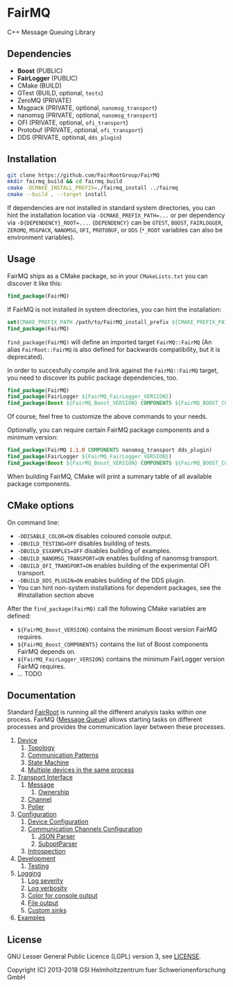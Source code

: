 # FairMQ

C++ Message Queuing Library

## Dependencies

  * **Boost** (PUBLIC)
  * **FairLogger** (PUBLIC)
  * CMake (BUILD)
  * GTest (BUILD, optional, `tests`)
  * ZeroMQ (PRIVATE)
  * Msgpack (PRIVATE, optional, `nanomsg_transport`)
  * nanomsg (PRIVATE, optional, `nanomsg_transport`)
  * OFI (PRIVATE, optional, `ofi_transport`)
  * Protobuf (PRIVATE, optional, `ofi_transport`)
  * DDS (PRIVATE, optional, `dds_plugin`)

## Installation

```bash
git clone https://github.com/FairRootGroup/FairMQ
mkdir fairmq_build && cd fairmq_build
cmake -DCMAKE_INSTALL_PREFIX=./fairmq_install ../fairmq
cmake --build . --target install
```

If dependencies are not installed in standard system
directories, you can hint the installation location
via `-DCMAKE_PREFIX_PATH=...` or per dependency via
`-D{DEPENDENCY}_ROOT=...`. `{DEPENDENCY}` can be `GTEST`,
`BOOST`, `FAIRLOGGER`, `ZEROMQ`, `MSGPACK`, `NANOMSG`,
`OFI`, `PROTOBUF`, or `DDS` (`*_ROOT` variables can also
be environment variables).

## Usage

FairMQ ships as a CMake package, so in your `CMakeLists.txt` you can discover it like this:

```cmake
find_package(FairMQ)
```

If FairMQ is not installed in system directories, you can hint the installation:

```cmake
set(CMAKE_PREFIX_PATH /path/to/FairMQ_install_prefix ${CMAKE_PREFIX_PATH})
find_package(FairMQ)
```

`find_package(FairMQ)` will define an imported target `FairMQ::FairMQ` (An alias `FairRoot::FairMQ`
is also defined for backwards compatibility, but it is deprecated).

In order to succesfully compile and link against the `FairMQ::FairMQ` target,
you need to discover its public package dependencies, too.

```cmake
find_package(FairMQ)
find_package(FairLogger ${FairMQ_FairLogger_VERSION})
find_package(Boost ${FairMQ_Boost_VERSION} COMPONENTS ${FairMQ_BOOST_COMPONENTS})
```

Of course, feel free to customize the above commands to your needs.

Optionally, you can require certain FairMQ package components and a minimum version:

```cmake
find_package(FairMQ 1.1.0 COMPONENTS nanomsg_transport dds_plugin)
find_package(FairLogger ${FairMQ_FairLogger_VERSION})
find_package(Boost ${FairMQ_Boost_VERSION} COMPONENTS ${FairMQ_BOOST_COMPONENTS})
```

When building FairMQ, CMake will print a summary table of all available package components.

## CMake options

On command line:

  * `-DDISABLE_COLOR=ON` disables coloured console output.
  * `-DBUILD_TESTING=OFF` disables building of tests.
  * `-DBUILD_ESXAMPLES=OFF` disables building of examples.
  * `-DBUILD_NANOMSG_TRANSPORT=ON` enables building of nanomsg transport.
  * `-DBUILD_OFI_TRANSPORT=ON` enables building of the experimental OFI transport.
  * `-DBUILD_DDS_PLUGIN=ON` enables building of the DDS plugin.
  * You can hint non-system installations for dependent packages, see the #Installation section above

After the `find_package(FairMQ)` call the following CMake variables are defined:

  * `${FairMQ_Boost_VERSION}` contains the minimum Boost version FairMQ requires.
  * `${FairMQ_Boost_COMPONENTS}` contains the list of Boost components FairMQ depends on.
  * `${FairMQ_FairLogger_VERSION}` contains the minimum FairLogger version FairMQ requires.
  * ... TODO

## Documentation

Standard [FairRoot](https://github.com/FairRootGroup/FairRoot) is running all the different analysis tasks within one process. FairMQ ([Message Queue](http://en.wikipedia.org/wiki/Message_queue)) allows starting tasks on different processes and provides the communication layer between these processes.

1. [Device](docs/Device.md#1-device)
   1. [Topology](docs/Device.md#11-topology)
   2. [Communication Patterns](docs/Device.md#12-communication-patterns)
   3. [State Machine](docs/Device.md#13-state-machine)
   4. [Multiple devices in the same process](docs/Device.md#15-multiple-devices-in-the-same-process)
2. [Transport Interface](docs/Transport.md#2-transport-interface)
   1. [Message](docs/Transport.md#21-message)
      1. [Ownership](docs/Transport.md#211-ownership)
   2. [Channel](docs/Transport.md#22-channel)
   3. [Poller](docs/Transport.md#23-poller)
3. [Configuration](docs/Configuration.md#3-configuration)
    1. [Device Configuration](docs/Configuration.md#31-device-configuration)
    2. [Communication Channels Configuration](docs/Configuration.md#32-communication-channels-configuration)
        1. [JSON Parser](docs/Configuration.md#321-json-parser)
        2. [SuboptParser](docs/Configuration.md#322-suboptparser)
    3. [Introspection](docs/Configuration.md#33-introspection)
4. [Development](docs/Development.md#4-development)
   1. [Testing](docs/Development.md#41-testing)
5. [Logging](docs/Logging.md#5-logging)
   1. [Log severity](docs/Logging.md#51-log-severity)
   2. [Log verbosity](docs/Logging.md#52-log-verbosity)
   3. [Color for console output](docs/Logging.md#53-color)
   4. [File output](docs/Logging.md#54-file-output)
   5. [Custom sinks](docs/Logging.md#55-custom-sinks)
6. [Examples](docs/Examples.md#6-examples)

## License

GNU Lesser General Public Licence (LGPL) version 3, see [LICENSE](LICENSE).

Copyright (C) 2013-2018 GSI Helmholtzzentrum fuer Schwerionenforschung GmbH
